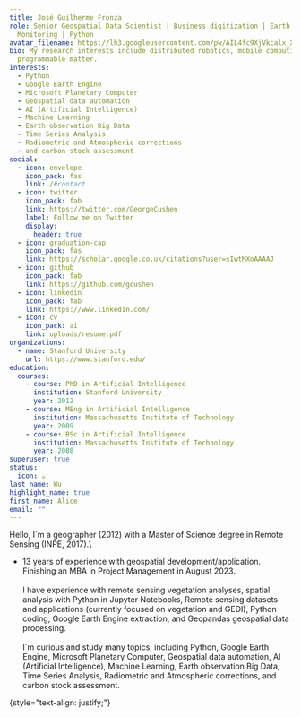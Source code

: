 ```yaml
---
title: José Guilherme Fronza
role: Senior Geospatial Data Scientist | Business digitization | Earth
  Monitoring | Python
avatar_filename: https://lh3.googleusercontent.com/pw/AIL4fc9XjVkcalx_XM8-OscG51P0F9vS7C9wegGIseiEjFd6zZJc9Q-KwVwqjYTBc-dnI0jxvV00AtxbtXe1Jm6hzf-D1SjEC5wV7C2PK6Yj0uqA2eib5B6qBxRhltrTtYtXGAXiz5Qcrgg1p0WV-Wy2Dw3co1rZA5ztvW_kGyVkik98VxIc_bN4ea-tKHDEg4TC-ZvwKLtn3Kx85gEY1rFML84cXQbxm2hMu73fQ61ba04XwEC4XxwlnlLf3rUgUWwZOwsqXJrxBL4QidEa57J7Uq-Ls-BUpzrCWokjHmvMYYHf-VZUrQYrwh0rx3Mrif-p3CkJsN-vjVzanZ8i1IinG2E1K0O4LdMBpRGipctg1AWTL3hPGHamdx0bzXhT_lJIdd2n0pEowtykObXqE1MTCwbk07Ovy3iDB0fdRIGyOAjdjLfkiCOm2SBu06Mip1l_eBYnLEGSx8TmWRhPDz8CREsYufEnEEGT_VMw6XTOY1K787rlTrWXN5TuBjMNR_ko9TM4tjIMPM8RKPC1-JtCka3NaYqZnrnn9XOJ_DznQmW07nTG1Yk88dNMUEsRkC1Td8NdimgOK9CRCWjBQVOnY9vISL50x-0Ius1KWxxsND9zP3NBPy8fqmRWz4gr6sy2yTgQWAua6cpDfMDFcqg-u70JdGtI6cCew5mu56fG1WrrQdNVkHQMfayS2G_NZ6hcHKRte2Vj0cA7_ulH9cWFcVIDa7qo6q85uHD1UCLlCI5ZFLXEELAR8eY8U08GbQI3bc36q33EysFawf_8JOVub5SxtHChMEcMGlp3F1PrAEECEDcPIyV0QUb66lp2qlT9awnLHe_2DhiYK1tp09IVQOegaaCzLbeVjdfPe9qxCFpd9krdqRQoqbMUUnkr6W7ZV2lNOX52zY2mXgHhdsBXGhVRWTg=w670-h893-s-no?authuser=0
bio: My research interests include distributed robotics, mobile computing and
  programmable matter.
interests:
  - Python
  - Google Earth Engine
  - Microsoft Planetary Computer
  - Geospatial data automation
  - AI (Artificial Intelligence)
  - Machine Learning
  - Earth observation Big Data
  - Time Series Analysis
  - Radiometric and Atmospheric corrections
  - and carbon stock assessment
social:
  - icon: envelope
    icon_pack: fas
    link: /#contact
  - icon: twitter
    icon_pack: fab
    link: https://twitter.com/GeorgeCushen
    label: Follow me on Twitter
    display:
      header: true
  - icon: graduation-cap
    icon_pack: fas
    link: https://scholar.google.co.uk/citations?user=sIwtMXoAAAAJ
  - icon: github
    icon_pack: fab
    link: https://github.com/gcushen
  - icon: linkedin
    icon_pack: fab
    link: https://www.linkedin.com/
  - icon: cv
    icon_pack: ai
    link: uploads/resume.pdf
organizations:
  - name: Stanford University
    url: https://www.stanford.edu/
education:
  courses:
    - course: PhD in Artificial Intelligence
      institution: Stanford University
      year: 2012
    - course: MEng in Artificial Intelligence
      institution: Massachusetts Institute of Technology
      year: 2009
    - course: BSc in Artificial Intelligence
      institution: Massachusetts Institute of Technology
      year: 2008
superuser: true
status:
  icon: ☕️
last_name: Wu
highlight_name: true
first_name: Alice
email: ""
---
```

<!--StartFragment-->

Hello, I`m a geographer (2012) with a Master of Science degree in Remote Sensing (INPE, 2017).\
+ 13 years of experience with geospatial development/application.\
Finishing an MBA in Project Management in August 2023.\
\
I have experience with remote sensing vegetation analyses, spatial analysis with Python in Jupyter Notebooks, Remote sensing datasets and applications (currently focused on vegetation and GEDI), Python coding, Google Earth Engine extraction, and Geopandas geospatial data processing.\
\
I`m curious and study many topics, including Python, Google Earth Engine, Microsoft Planetary Computer, Geospatial data automation, AI (Artificial Intelligence), Machine Learning, Earth observation Big Data, Time Series Analysis, Radiometric and Atmospheric corrections, and carbon stock assessment.

<!--EndFragment-->
{style="text-align: justify;"}